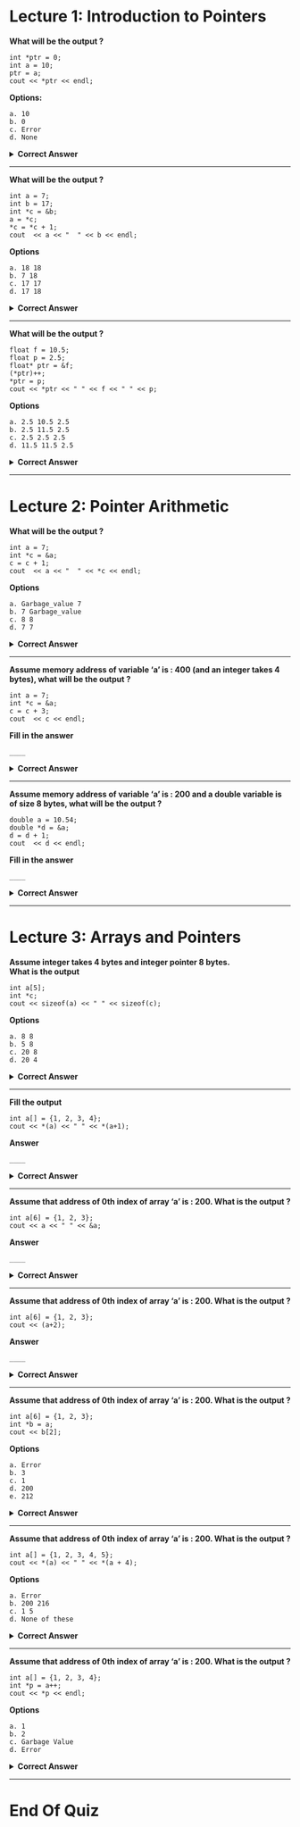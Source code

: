 # Lecture 1: Introduction to Pointers

**What will be the output ?**

    int *ptr = 0;
    int a = 10;
    ptr = a;
    cout << *ptr << endl;

**Options:**

    a. 10
    b. 0
    c. Error
    d. None

<details> <summary><strong>Correct Answer</strong></summary>

    Error
    Cannot assign int value to an int*

</details>

---

**What will be the output ?**

    int a = 7;
    int b = 17;
    int *c = &b;
    a = *c;
    *c = *c + 1;
    cout  << a << "  " << b << endl;

**Options**

    a. 18 18
    b. 7 18
    c. 17 17
    d. 17 18

<details> <summary><strong>Correct Answer</strong></summary>

    d. 17 18
    Make a variable map.

</details>

---

**What will be the output ?**

    float f = 10.5;
    float p = 2.5;
    float* ptr = &f;
    (*ptr)++;
    *ptr = p;
    cout << *ptr << " " << f << " " << p;

**Options**

    a. 2.5 10.5 2.5
    b. 2.5 11.5 2.5
    c. 2.5 2.5 2.5
    d. 11.5 11.5 2.5

<details> <summary><strong>Correct Answer</strong></summary>

    c.2.5 2.5 2.5
    Make a variable map.

</details>

---

# Lecture 2: Pointer Arithmetic

**What will be the output ?**

    int a = 7;
    int *c = &a;
    c = c + 1;
    cout  << a << "  " << *c << endl;

**Options**

    a. Garbage_value 7
    b. 7 Garbage_value
    c. 8 8
    d. 7 7

<details> <summary><strong>Correct Answer</strong></summary>

    b. 7 Garbage_value
    Obvious.

</details>

---

**Assume memory address of variable ‘a’ is : 400 (and an integer takes 4 bytes), what will be the output ?**

    int a = 7;
    int *c = &a;
    c = c + 3;
    cout  << c << endl;

**Fill in the answer**

    ____

<details> <summary><strong>Correct Answer</strong></summary>

    412
    400 + 3*4 = 412

</details>

---

**Assume memory address of variable ‘a’ is : 200 and a double variable is of size 8 bytes, what will be the output ?**

    double a = 10.54;
    double *d = &a;
    d = d + 1;
    cout  << d << endl;

**Fill in the answer**

    ____

<details> <summary><strong>Correct Answer</strong></summary>

    208
    200 + 1*8 = 208

</details>

---

# Lecture 3: Arrays and Pointers

**Assume integer takes 4 bytes and integer pointer 8 bytes.**\
**What is the output**

    int a[5];
    int *c;
    cout << sizeof(a) << " " << sizeof(c);

**Options**

    a. 8 8
    b. 5 8
    c. 20 8
    d. 20 4

<details> <summary><strong>Correct Answer</strong></summary>

    c. 20 8
    sizeof(a) = size of the array, sizeof(c) = 8 bytes(pointer size)

</details>

---

**Fill the output**

    int a[] = {1, 2, 3, 4};
    cout << *(a) << " " << *(a+1);

**Answer**

    ____

<details> <summary><strong>Correct Answer</strong></summary>

    c. 1 2
    *a = first element of the array,*(a+1) is the second element

</details>

---

**Assume that address of 0th index of array ‘a’ is : 200. What is the output ?**

    int a[6] = {1, 2, 3};
    cout << a << " " << &a;

**Answer**

    ____

<details> <summary><strong>Correct Answer</strong></summary>

    200 200
    value of 'a' and address of 'a' is the same in case of array names.

</details>

---

**Assume that address of 0th index of array ‘a’ is : 200. What is the output ?**

    int a[6] = {1, 2, 3};
    cout << (a+2);

**Answer**

    ____

<details> <summary><strong>Correct Answer</strong></summary>

    208
    jump = 4, 200 + 2*(4) = 208. Jump is decided based on data type.

</details>

---

**Assume that address of 0th index of array ‘a’ is : 200. What is the output ?**

    int a[6] = {1, 2, 3};
    int *b = a;
    cout << b[2];

**Options**

    a. Error
    b. 3
    c. 1
    d. 200
    e. 212

<details> <summary><strong>Correct Answer</strong></summary>

    b. 3
    b[2] = 3rd element

</details>

---

**Assume that address of 0th index of array ‘a’ is : 200. What is the output ?**

    int a[] = {1, 2, 3, 4, 5};
    cout << *(a) << " " << *(a + 4);

**Options**

    a. Error
    b. 200 216
    c. 1 5
    d. None of these

<details> <summary><strong>Correct Answer</strong></summary>

    b. 1 5
    1st and 5th element

</details>

---

**Assume that address of 0th index of array ‘a’ is : 200. What is the output ?**

    int a[] = {1, 2, 3, 4};
    int *p = a++;
    cout << *p << endl;

**Options**

    a. 1
    b. 2
    c. Garbage Value
    d. Error

<details> <summary><strong>Correct Answer</strong></summary>

    d. Error
    int *p = a is okay, but a = a+1 is invalid, coz it intends to make a change in the symbol table.

</details>

---

# End Of Quiz
